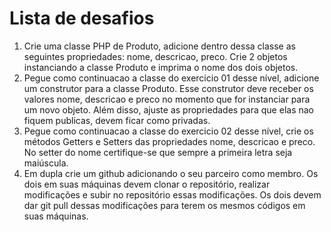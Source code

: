 # Lista de desafios

1. Crie uma classe PHP de Produto, adicione dentro dessa classe as seguintes propriedades: nome, descricao, preco. Crie 2 objetos instanciando a classe Produto e imprima o nome dos dois objetos.
2. Pegue como continuacao a classe do exercicio 01 desse nível, adicione um construtor para a classe Produto. Esse construtor deve receber os valores nome, descricao e preco no momento que for instanciar para um novo objeto. Além disso, ajuste as propriedades para que elas nao fiquem publicas, devem ficar como privadas.
3. Pegue como continuacao a classe do exercicio 02 desse nível, crie os métodos Getters e Setters das propriedades nome, descricao e preco. No setter do nome certifique-se que sempre a primeira letra seja maiúscula.
4. Em dupla crie um github adicionando o seu parceiro como membro. Os dois em suas máquinas devem clonar o repositório, realizar modificações e subir no repositório essas modificações. Os dois devem dar git pull dessas modificações para terem os mesmos códigos em suas máquinas.
